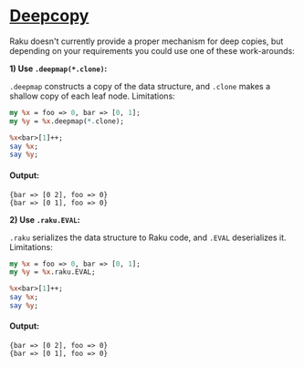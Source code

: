 [1]: https://rosettacode.org/wiki/Deepcopy

# [Deepcopy][1]





Raku doesn't currently provide a proper mechanism for deep copies, but depending on your requirements you could use one of these work-arounds:





**1) Use `.deepmap(*.clone)`:**



`.deepmap` constructs a copy of the data structure, and `.clone` makes a shallow copy of each leaf node. Limitations:

```perl
my %x = foo => 0, bar => [0, 1];
my %y = %x.deepmap(*.clone);

%x<bar>[1]++;
say %x;
say %y;
```

#### Output:
```
{bar => [0 2], foo => 0}
{bar => [0 1], foo => 0}
```




**2) Use `.raku.EVAL`:**



`.raku` serializes the data structure to Raku code, and `.EVAL` deserializes it. Limitations:

```perl
my %x = foo => 0, bar => [0, 1];
my %y = %x.raku.EVAL;

%x<bar>[1]++;
say %x;
say %y;
```

#### Output:
```
{bar => [0 2], foo => 0}
{bar => [0 1], foo => 0}
```
